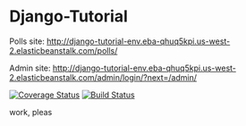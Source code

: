 # Django-Tutorial

Polls site: http://django-tutorial-env.eba-qhuq5kpi.us-west-2.elasticbeanstalk.com/polls/

Admin site: http://django-tutorial-env.eba-qhuq5kpi.us-west-2.elasticbeanstalk.com/admin/login/?next=/admin/

[![Coverage Status](https://coveralls.io/repos/github/jsi238/Django-Tutorial/badge.svg?branch=main)](https://coveralls.io/github/jsi238/Django-Tutorial?branch=main)
[![Build Status](https://app.travis-ci.com/jsi238/Django-Tutorial.svg?token=5d2d1fiZVR3HpgvHbUbZ&branch=main)](https://app.travis-ci.com/jsi238/Django-Tutorial)

work, pleas
